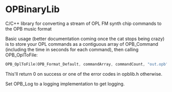 # OPBinaryLib
C/C++ library for converting a stream of OPL FM synth chip commands to the OPB music format

Basic usage (better documentation coming once the cat stops being crazy) is to store your OPL commands as a contiguous array of OPB_Command (including the time in seconds for each command), then calling OPB_OplToFile:

```c
OPB_OplToFile(OPB_Format_Default, commandArray, commandCount, "out.opb");
```

This'll return 0 on success or one of the error codes in opblib.h otherwise.

Set OPB_Log to a logging implementation to get logging.
